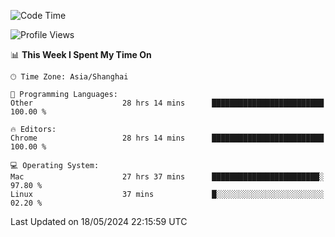 <!--START_SECTION:waka-->
![Code Time](http://img.shields.io/badge/Code%20Time-2%2C270%20hrs%2053%20mins-blue)

![Profile Views](http://img.shields.io/badge/Profile%20Views-0-blue)

📊 **This Week I Spent My Time On** 

```text
🕑︎ Time Zone: Asia/Shanghai

💬 Programming Languages: 
Other                    28 hrs 14 mins      █████████████████████████   100.00 % 

🔥 Editors: 
Chrome                   28 hrs 14 mins      █████████████████████████   100.00 % 

💻 Operating System: 
Mac                      27 hrs 37 mins      ████████████████████████░   97.80 % 
Linux                    37 mins             █░░░░░░░░░░░░░░░░░░░░░░░░   02.20 % 
```


 Last Updated on 18/05/2024 22:15:59 UTC
<!--END_SECTION:waka-->